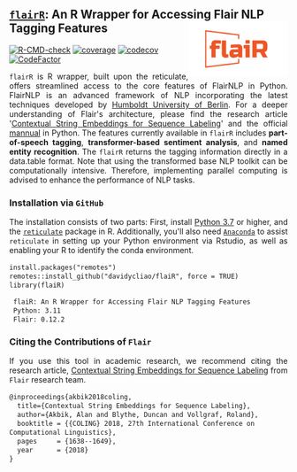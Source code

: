 ##  <u>`flairR`</u>: An R Wrapper for Accessing Flair NLP Tagging Features <img src="man/figures/logo.png" align="right" width="180"/>

[![R-CMD-check](https://github.com/davidycliao/flaiR/actions/workflows/R-CMD-check.yaml/badge.svg)](https://github.com/davidycliao/flaiR/actions/workflows/R-CMD-check.yaml)
[![coverage](https://github.com/davidycliao/flaiR/actions/workflows/test-coverage.yaml/badge.svg)](https://github.com/davidycliao/flaiR/actions/workflows/test-coverage.yaml)
[![codecov](https://codecov.io/gh/davidycliao/flaiR/graph/badge.svg?token=CPIBIB6L78)](https://codecov.io/gh/davidycliao/flaiR)
[![CodeFactor](https://www.codefactor.io/repository/github/davidycliao/flair/badge)](https://www.codefactor.io/repository/github/davidycliao/flair)


<div style="text-align: justify">


`flairR` is R wrapper, built upon the reticulate, offers streamlined access to the core features of FlairNLP in Python. FlairNLP is an advanced framework of NLP incorporating the latest techniques developed by [Humboldt University of Berlin](https://github.com/flairNLP/flair). For a deeper understanding of Flair's architecture, please find the research article '[Contextual String Embeddings for Sequence Labeling](https://aclanthology.org/C18-1139.pdf)' and the official [mannual](https://flairnlp.github.io) in Python. The  features currently available in `flairR` includes __part-of-speech tagging__, __transformer-based sentiment analysis__, and __named entity recognition__. The `flairR` returns the tagging information directly in a data.table format. Note that using the transformed base NLP toolkit can be computationally intensive. Therefore, implementing parallel computing is advised to enhance the performance of NLP tasks.



### Installation via `GitHub` 

The installation consists of two parts: First, install [Python 3.7](https://www.python.org/downloads/) or higher, and the [`reticulate`](https://rstudio.github.io/reticulate/) package in R. Additionally, you'll also need [`Anaconda`](Anaconda) to assist `reticulate` in setting up your Python environment via Rstudio, as well as enabling your R to identify the conda environment. 


```
install.packages("remotes")
remotes::install_github("davidycliao/flaiR", force = TRUE)
library(flaiR)
```

```
 flaiR: An R Wrapper for Accessing Flair NLP Tagging Features      
 Python: 3.11                                           
 Flair: 0.12.2 
```


</div>


### Citing the Contributions of `Flair`

<div style="text-align: justify">

If you use this tool in academic research, we recommend citing the research article, [Contextual String Embeddings for Sequence Labeling](https://aclanthology.org/C18-1139.pdf) from `Flair` research team.

</div>

```
@inproceedings{akbik2018coling,
  title={Contextual String Embeddings for Sequence Labeling},
  author={Akbik, Alan and Blythe, Duncan and Vollgraf, Roland},
  booktitle = {{COLING} 2018, 27th International Conference on Computational Linguistics},
  pages     = {1638--1649},
  year      = {2018}
}
```

